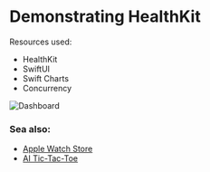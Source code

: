 Demonstrating HealthKit
========================

Resources used:
* HealthKit
* SwiftUI
* Swift Charts
* Concurrency

![Dashboard](images/hk-dashboard-002.gif)

### Sea also:
 * [Apple Watch Store](https://github.com/arthurkahwa/apple_watch_store)
 * [AI Tic-Tac-Toe](https://github.com/arthurkahwa/ai_tictactoe)